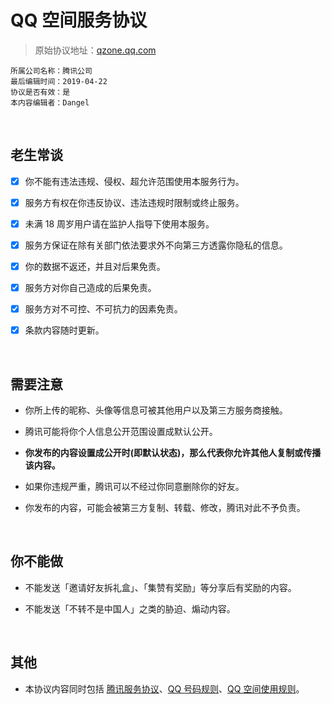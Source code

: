 # QQ 空间服务协议

> 原始协议地址：[qzone.qq.com](https://qzone.qq.com/web/tk.html)
```
所属公司名称：腾讯公司
最后编辑时间：2019-04-22
协议是否有效：是
本内容编辑者：Dangel
```

<br />

## 老生常谈

- [x] 你不能有违法违规、侵权、超允许范围使用本服务行为。

- [x] 服务方有权在你违反协议、违法违规时限制或终止服务。

- [x] 未满 18 周岁用户请在监护人指导下使用本服务。

- [x] 服务方保证在除有关部门依法要求外不向第三方透露你隐私的信息。

- [x] 你的数据不返还，并且对后果免责。

- [x] 服务方对你自己造成的后果免责。

- [x] 服务方对不可控、不可抗力的因素免责。

- [x] 条款内容随时更新。

<br />

## 需要注意

- 你所上传的昵称、头像等信息可被其他用户以及第三方服务商接触。

- 腾讯可能将你个人信息公开范围设置成默认公开。

- **你发布的内容设置成公开时(即默认状态)，那么代表你允许其他人复制或传播该内容。**

- 如果你违规严重，腾讯可以不经过你同意删除你的好友。

- 你发布的内容，可能会被第三方复制、转载、修改，腾讯对此不予负责。

<br />

## 你不能做

- 不能发送「邀请好友拆礼盒」、「集赞有奖励」等分享后有奖励的内容。

- 不能发送「不转不是中国人」之类的胁迫、煽动内容。

<br />

## 其他

- 本协议内容同时包括 [腾讯服务协议](https://github.com/smilonely/I-dont-wanna-read-it/wiki/Tencent-Service)、[QQ 号码规则](https://github.com/smilonely/I-dont-wanna-read-it/wiki/Tencent-QQ-Number-Rule)、[QQ 空间使用规则](https://github.com/smilonely/I-dont-wanna-read-it/wiki/Tencent-Qzone-Usage-Rules)。

<br />

<br />